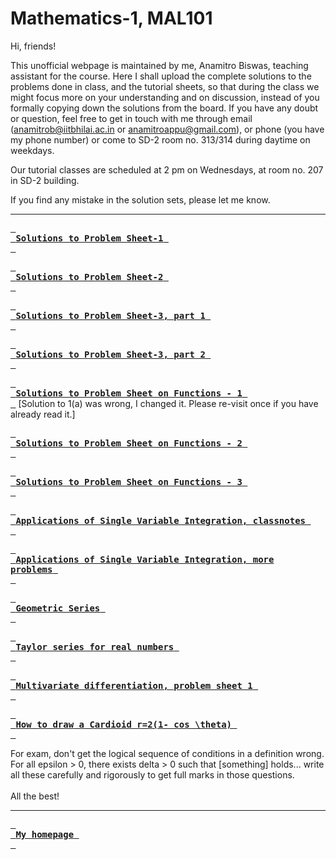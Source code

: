 # Mathematics-1, MAL101

Hi, friends!

This unofficial webpage is maintained by me, Anamitro Biswas, teaching assistant for the course. Here I shall upload the complete solutions to the problems done in class, and the tutorial sheets, so that during the class we might focus more on your understanding and on discussion, instead of you formally copying down the solutions from the board. If you have any doubt or question, feel free to get in touch with me through email (anamitrob@iitbhilai.ac.in or anamitroappu@gmail.com), or phone (you have my phone number) or come to SD-2 room no. 313/314 during daytime on weekdays.

Our tutorial classes are scheduled at 2 pm on Wednesdays, at room no. 207 in SD-2 building.

If you find any mistake in the solution sets, please let me know.

___

[<kbd> <br> **Solutions to Problem Sheet-1** <br> </kbd>](files/notes/iitbhilai/math1/set1soln.pdf)

[<kbd> <br> **Solutions to Problem Sheet-2** <br> </kbd>](files/notes/iitbhilai/math1/set2soln.pdf)

[<kbd> <br> **Solutions to Problem Sheet-3, part 1** <br> </kbd>](files/notes/iitbhilai/math1/set3soln1.pdf)

[<kbd> <br> **Solutions to Problem Sheet-3, part 2** <br> </kbd>](files/notes/iitbhilai/math1/set3soln2.pdf)

[<kbd> <br> **Solutions to Problem Sheet on Functions - 1** <br> </kbd>](files/notes/iitbhilai/math1/set4soln1.pdf) [Solution to 1(a) was wrong, I changed it. Please re-visit once if you have already read it.]

[<kbd> <br> **Solutions to Problem Sheet on Functions - 2** <br> </kbd>](files/notes/iitbhilai/math1/set4soln2.pdf)

[<kbd> <br> **Solutions to Problem Sheet on Functions - 3** <br> </kbd>](files/notes/iitbhilai/math1/set4soln3-7.pdf)

[<kbd> <br> **Applications of Single Variable Integration, classnotes** <br> </kbd>](files/notes/iitbhilai/math1/applications_of_single_variable_integration_classnotes.pdf)

[<kbd> <br> **Applications of Single Variable Integration, more problems** <br> </kbd>](files/notes/iitbhilai/math1/intgrn_prob.pdf)

[<kbd> <br> **Geometric Series** <br> </kbd>](files/notes/iitbhilai/math1/gpseries.pdf)

[<kbd> <br> **Taylor series for real numbers** <br> </kbd>](files/notes/iitbhilai/math1/Taylor_series_real_250614_173152.pdf)

[<kbd> <br> **Multivariate differentiation, problem sheet 1** <br> </kbd>](files/notes/iitbhilai/math1/problem_sheet_multivariate_differentiation.pdf)

[<kbd> <br> **How to draw a Cardioid r=2(1- cos \theta)** <br> </kbd>](https://youtu.be/2kpfTN1Eo9Y?si=S2vjbkSRFNk4BMEn)

For exam, don't get the logical sequence of conditions in a definition wrong. For all epsilon > 0, there exists delta > 0 such that [something] holds... write all these carefully and rigorously to get full marks in those questions.
<br><br>
All the best!
___

[<kbd> <br> **My homepage** <br> </kbd>](https://anamitro.github.io)
